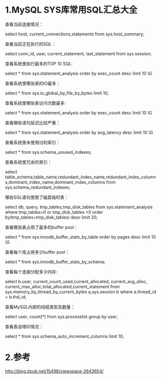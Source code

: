 # 1.MySQL SYS库常用SQL汇总大全
查看当前连接情况：

select host, current_connections,statements from sys.host_summary;





查看当前正在执行的SQL：

select conn_id, user, current_statement, last_statement from sys.session;



查看系统里执行最多的TOP 10 SQL:

select * from sys.statement_analysis order by exec_count desc limit 10 \G



查看系统里哪张表的IO最多：

select * from sys.io_global_by_file_by_bytes limit 10;



查看系统里哪张表访问次数最多:

select * from sys.statement_analysis order by exec_count desc limit 10 \G



查看哪些语句延迟比较严重：

select * from sys.statement_analysis order by avg_latency desc limit 10 \G



查看系统里未使用过的索引：

select * from sys.schema_unused_indexes;



查看系统里冗余的索引：

select table_schema,table_name,redundant_index_name,redundant_index_columns,dominant_index_name,dominant_index_columns from sys.schema_redundant_indexes;



哪些SQL语句使用了磁盘临时表：

select db, query, tmp_tables,tmp_disk_tables from sys.statement_analysis where tmp_tables>0 or tmp_disk_tables >0 order by(tmp_tables+tmp_disk_tables) desc limit 20;



查看哪张表占用了最多的buffer pool：

select * from sys.innodb_buffer_stats_by_table order by pages desc limit 10 \G



查看每个库占用多少buffer pool：

select * from sys.innodb_buffer_stats_by_schema;



查看每个连接分配多少内存:

select b.user, current_count_used,current_allocated, current_avg_alloc, current_max_alloc,total_allocated,current_statement from sys.memory_by_thread_by_current_bytes a,sys.session b where a.thread_id = b.thd_id;





查看MySQL内部的线程类型及数量：

select user, count(*) from sys.processlist group by user;



查看表自增ID情况：

select * from sys.schema_auto_increment_columns limit 10;

# 2.参考
http://blog.itpub.net/15498/viewspace-2643654/

